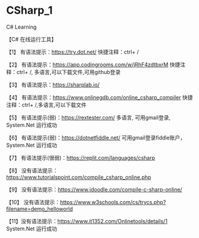 # CSharp_1
C# Learning


【C# 在线运行工具】

【1】 有语法提示：https://try.dot.net/   快捷注释：ctrl+ /

【2】 有语法提示：https://app.codingrooms.com/w/jRhF4zdtbxrM  快捷注释：ctrl+ /, 多语言,可以下载文件,可用github登录

【3】 有语法提示：https://sharplab.io/  

【4】 有语法提示：https://www.onlinegdb.com/online_csharp_compiler  快捷注释：ctrl+ /,多语言,可以下载文件

【5】 有语法提示(弱)：https://rextester.com/  多语言, 可用gmail登录, System.Net 运行成功

【6】 有语法提示(弱)：https://dotnetfiddle.net/     可用gmail登录fiddle账户，System.Net 运行成功

【7】 有语法提示(很弱)：https://replit.com/languages/csharp

【8】 没有语法提示：https://www.tutorialspoint.com/compile_csharp_online.php

【9】 没有语法提示：https://www.jdoodle.com/compile-c-sharp-online/

【10】 没有语法提示：https://www.w3schools.com/cs/trycs.php?filename=demo_helloworld

【11】没有语法提示：https://www.it1352.com/Onlinetools/details/1     System.Net 运行成功
